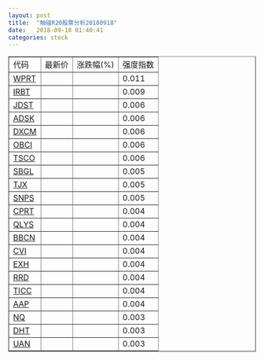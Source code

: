 ```yaml
---
layout: post
title:  "触碰R20股票分析20180918"
date:   2018-09-18 01:40:41
categories: stock
---
```

<script type="text/javascript">
var stockList = []
stockList.push('gb_wprt');
stockList.push('gb_irbt');
stockList.push('gb_jdst');
stockList.push('gb_adsk');
stockList.push('gb_dxcm');
stockList.push('gb_obci');
stockList.push('gb_tsco');
stockList.push('gb_sbgl');
stockList.push('gb_tjx');
stockList.push('gb_snps');
stockList.push('gb_cprt');
stockList.push('gb_qlys');
stockList.push('gb_bbcn');
stockList.push('gb_cvi');
stockList.push('gb_exh');
stockList.push('gb_rrd');
stockList.push('gb_ticc');
stockList.push('gb_aap');
stockList.push('gb_nq');
stockList.push('gb_dht');
stockList.push('gb_uan');
</script>

<table border="1">
 <tr>
 <td>代码</td>
  <td>最新价</td>
  <td>涨跌幅(%)</td>
 <td>强度指数</td>
</tr>
  <tr id="wprt"><td><a href="http://stock.finance.sina.com.cn/usstock/quotes/WPRT.html" target="_blank">WPRT</a></td><td></td><td></td><td>0.011</td></tr>
  <tr id="irbt"><td><a href="http://stock.finance.sina.com.cn/usstock/quotes/IRBT.html" target="_blank">IRBT</a></td><td></td><td></td><td>0.009</td></tr>
  <tr id="jdst"><td><a href="http://stock.finance.sina.com.cn/usstock/quotes/JDST.html" target="_blank">JDST</a></td><td></td><td></td><td>0.006</td></tr>
  <tr id="adsk"><td><a href="http://stock.finance.sina.com.cn/usstock/quotes/ADSK.html" target="_blank">ADSK</a></td><td></td><td></td><td>0.006</td></tr>
  <tr id="dxcm"><td><a href="http://stock.finance.sina.com.cn/usstock/quotes/DXCM.html" target="_blank">DXCM</a></td><td></td><td></td><td>0.006</td></tr>
  <tr id="obci"><td><a href="http://stock.finance.sina.com.cn/usstock/quotes/OBCI.html" target="_blank">OBCI</a></td><td></td><td></td><td>0.006</td></tr>
  <tr id="tsco"><td><a href="http://stock.finance.sina.com.cn/usstock/quotes/TSCO.html" target="_blank">TSCO</a></td><td></td><td></td><td>0.006</td></tr>
  <tr id="sbgl"><td><a href="http://stock.finance.sina.com.cn/usstock/quotes/SBGL.html" target="_blank">SBGL</a></td><td></td><td></td><td>0.005</td></tr>
  <tr id="tjx"><td><a href="http://stock.finance.sina.com.cn/usstock/quotes/TJX.html" target="_blank">TJX</a></td><td></td><td></td><td>0.005</td></tr>
  <tr id="snps"><td><a href="http://stock.finance.sina.com.cn/usstock/quotes/SNPS.html" target="_blank">SNPS</a></td><td></td><td></td><td>0.005</td></tr>
  <tr id="cprt"><td><a href="http://stock.finance.sina.com.cn/usstock/quotes/CPRT.html" target="_blank">CPRT</a></td><td></td><td></td><td>0.004</td></tr>
  <tr id="qlys"><td><a href="http://stock.finance.sina.com.cn/usstock/quotes/QLYS.html" target="_blank">QLYS</a></td><td></td><td></td><td>0.004</td></tr>
  <tr id="bbcn"><td><a href="http://stock.finance.sina.com.cn/usstock/quotes/BBCN.html" target="_blank">BBCN</a></td><td></td><td></td><td>0.004</td></tr>
  <tr id="cvi"><td><a href="http://stock.finance.sina.com.cn/usstock/quotes/CVI.html" target="_blank">CVI</a></td><td></td><td></td><td>0.004</td></tr>
  <tr id="exh"><td><a href="http://stock.finance.sina.com.cn/usstock/quotes/EXH.html" target="_blank">EXH</a></td><td></td><td></td><td>0.004</td></tr>
  <tr id="rrd"><td><a href="http://stock.finance.sina.com.cn/usstock/quotes/RRD.html" target="_blank">RRD</a></td><td></td><td></td><td>0.004</td></tr>
  <tr id="ticc"><td><a href="http://stock.finance.sina.com.cn/usstock/quotes/TICC.html" target="_blank">TICC</a></td><td></td><td></td><td>0.004</td></tr>
  <tr id="aap"><td><a href="http://stock.finance.sina.com.cn/usstock/quotes/AAP.html" target="_blank">AAP</a></td><td></td><td></td><td>0.004</td></tr>
  <tr id="nq"><td><a href="http://stock.finance.sina.com.cn/usstock/quotes/NQ.html" target="_blank">NQ</a></td><td></td><td></td><td>0.003</td></tr>
  <tr id="dht"><td><a href="http://stock.finance.sina.com.cn/usstock/quotes/DHT.html" target="_blank">DHT</a></td><td></td><td></td><td>0.003</td></tr>
  <tr id="uan"><td><a href="http://stock.finance.sina.com.cn/usstock/quotes/UAN.html" target="_blank">UAN</a></td><td></td><td></td><td>0.003</td></tr>
</table>
